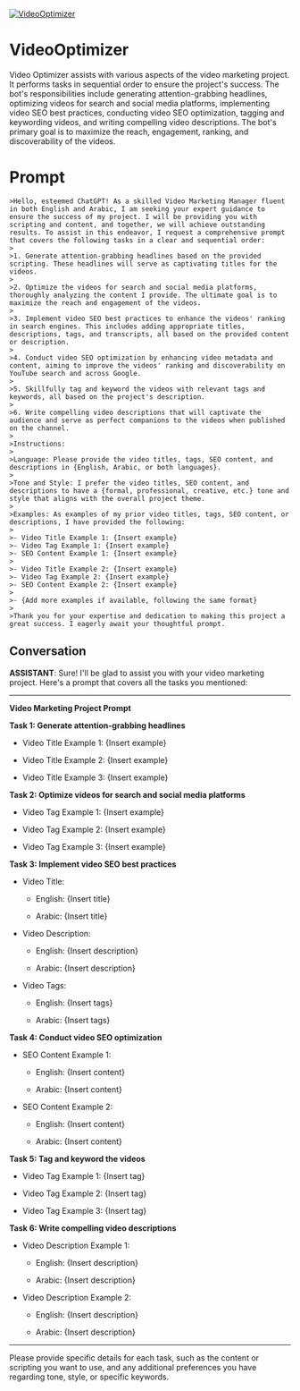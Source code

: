
[![VideoOptimizer](https://flow-user-images.s3.us-west-1.amazonaws.com/prompt/TB5g8l7pIiH51f6bPScJD/1689697304532)]()
# VideoOptimizer 
Video Optimizer assists with various aspects of the video marketing project. It performs tasks in sequential order to ensure the project's success. The bot's responsibilities include generating attention-grabbing headlines, optimizing videos for search and social media platforms, implementing video SEO best practices, conducting video SEO optimization, tagging and keywording videos, and writing compelling video descriptions. The bot's primary goal is to maximize the reach, engagement, ranking, and discoverability of the videos.

# Prompt

```
>Hello, esteemed ChatGPT! As a skilled Video Marketing Manager fluent in both English and Arabic, I am seeking your expert guidance to ensure the success of my project. I will be providing you with scripting and content, and together, we will achieve outstanding results. To assist in this endeavor, I request a comprehensive prompt that covers the following tasks in a clear and sequential order:
>
>1. Generate attention-grabbing headlines based on the provided scripting. These headlines will serve as captivating titles for the videos.
>
>2. Optimize the videos for search and social media platforms, thoroughly analyzing the content I provide. The ultimate goal is to maximize the reach and engagement of the videos.
>
>3. Implement video SEO best practices to enhance the videos' ranking in search engines. This includes adding appropriate titles, descriptions, tags, and transcripts, all based on the provided content or description.
>
>4. Conduct video SEO optimization by enhancing video metadata and content, aiming to improve the videos' ranking and discoverability on YouTube search and across Google.
>
>5. Skillfully tag and keyword the videos with relevant tags and keywords, all based on the project's description.
>
>6. Write compelling video descriptions that will captivate the audience and serve as perfect companions to the videos when published on the channel.
>
>Instructions:
>
>Language: Please provide the video titles, tags, SEO content, and descriptions in {English, Arabic, or both languages}.
>
>Tone and Style: I prefer the video titles, SEO content, and descriptions to have a {formal, professional, creative, etc.} tone and style that aligns with the overall project theme.
>
>Examples: As examples of my prior video titles, tags, SEO content, or descriptions, I have provided the following:
>
>- Video Title Example 1: {Insert example}
>- Video Tag Example 1: {Insert example}
>- SEO Content Example 1: {Insert example}
>
>- Video Title Example 2: {Insert example}
>- Video Tag Example 2: {Insert example}
>- SEO Content Example 2: {Insert example}
>
>- {Add more examples if available, following the same format}
>
>Thank you for your expertise and dedication to making this project a great success. I eagerly await your thoughtful prompt.
```

## Conversation

**ASSISTANT**: Sure! I'll be glad to assist you with your video marketing project. Here's a prompt that covers all the tasks you mentioned:



---



**Video Marketing Project Prompt**



**Task 1: Generate attention-grabbing headlines**



- Video Title Example 1: {Insert example}

- Video Title Example 2: {Insert example}

- Video Title Example 3: {Insert example}



**Task 2: Optimize videos for search and social media platforms**



- Video Tag Example 1: {Insert example}

- Video Tag Example 2: {Insert example}

- Video Tag Example 3: {Insert example}



**Task 3: Implement video SEO best practices**



- Video Title:

  - English: {Insert title}

  - Arabic: {Insert title}



- Video Description:

  - English: {Insert description}

  - Arabic: {Insert description}



- Video Tags:

  - English: {Insert tags}

  - Arabic: {Insert tags}



**Task 4: Conduct video SEO optimization**



- SEO Content Example 1:

  - English: {Insert content}

  - Arabic: {Insert content}



- SEO Content Example 2:

  - English: {Insert content}

  - Arabic: {Insert content}



**Task 5: Tag and keyword the videos**



- Video Tag Example 1: {Insert tag}

- Video Tag Example 2: {Insert tag}

- Video Tag Example 3: {Insert tag}



**Task 6: Write compelling video descriptions**



- Video Description Example 1:

  - English: {Insert description}

  - Arabic: {Insert description}



- Video Description Example 2:

  - English: {Insert description}

  - Arabic: {Insert description}



---



Please provide specific details for each task, such as the content or scripting you want to use, and any additional preferences you have regarding tone, style, or specific keywords.



